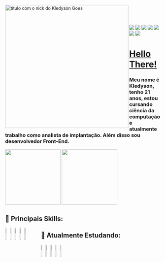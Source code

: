 <img src="https://b.catgirlsare.sexy/Vad_Iuw5.png" min-width="400px" max-width="400px" width="400px" align="left" alt="título com o nick do Kledyson Goes"><br/><br/><br/>
<div>
	<a href="https://linkedin.com/in/kledyson-goes-6b1195164" target="_blank"><img src="https://img.shields.io/badge/LinkedIn-0077B5?style=for-the-badge&logo=linkedin&logoColor=white" target="_blank"/></a>
	<a href="https://open.spotify.com/user/zedascocadas" target="_blank"><img src="https://img.shields.io/badge/Spotify-1ED760?&style=for-the-badge&logo=spotify&logoColor=white" target="_blank"/></a>
	<a href="" target="_blank"><img src="https://img.shields.io/badge/Discord-7289DA?style=for-the-badge&logo=discord&logoColor=white" target="_blank"/></a>
	<a href="" target="_blank"><img src="https://img.shields.io/badge/Telegram-2CA5E0?style=for-the-badge&logo=telegram&logoColor=white" target="_blank"/></a>
	<a href="https://steamcommunity.com/id/bllurryyk/" target="_blank"><img src="https://img.shields.io/badge/Steam-000000?style=for-the-badge&logo=steam&logoColor=white" target="_blank"/></a>	
	<a href="https://www.playstationtrophies.org/profiles/bllurryyk" target="_blank"><img src="https://img.shields.io/badge/PlayStation-003791?style=for-the-badge&logo=playstation&logoColor=white" target="_blank"/></a>	
	<a href="" target="_blank"><img src="https://img.shields.io/badge/Ko--fi-F16061?style=for-the-badge&logo=ko-fi&logoColor=white" target="_blank"/></a>	
</div>	

# <a href="https://www.youtube.com/watch?v=rEq1Z0bjdwc&ab_channel=ShortClips">Hello There!</a>
### Meu nome é Kledyson, tenho 21 anos, estou cursando ciência da computação e atualmente trabalho como analista de implantação. Além disso sou desenvolvedor Front-End.

<div>
	<img height="180em" src="https://github-readme-stats.vercel.app/api?username=bllurryyk&show_icons=true&theme=radical"/>
	<img height=180em" src="https://github-readme-stats.vercel.app/api/top-langs/?username=bllurryyk&layout=compact"
</div>

## :cherry_blossom: Principais Skills:
<div style="float: left">
	<img src="https://cdn.jsdelivr.net/gh/devicons/devicon/icons/python/python-plain-wordmark.svg" width="10%" />
	<img src="https://cdn.jsdelivr.net/gh/devicons/devicon/icons/javascript/javascript-original.svg" width="10%" />
	<img src="https://cdn.jsdelivr.net/gh/devicons/devicon/icons/bootstrap/bootstrap-plain-wordmark.svg" width="10%" />
	<img src="https://cdn.jsdelivr.net/gh/devicons/devicon/icons/html5/html5-plain-wordmark.svg" width="10%" />
	<img src="https://cdn.jsdelivr.net/gh/devicons/devicon/icons/css3/css3-plain-wordmark.svg" width="10%" />	
</div>
  
## :seedling: Atualmente Estudando:
<div style="float: left">
	<img src="https://cdn.jsdelivr.net/gh/devicons/devicon/icons/java/java-original-wordmark.svg" width="10%" />
	<img src="https://cdn.jsdelivr.net/gh/devicons/devicon/icons/angularjs/angularjs-plain.svg" width="10%" />
	<img src="https://cdn.jsdelivr.net/gh/devicons/devicon/icons/typescript/typescript-original.svg" width="10%" />
	<img src="https://cdn.jsdelivr.net/gh/devicons/devicon/icons/sass/sass-original.svg" width="10%" />
	<img src="https://cdn.jsdelivr.net/gh/devicons/devicon/icons/flutter/flutter-original.svg" width="10%" />
</div>
